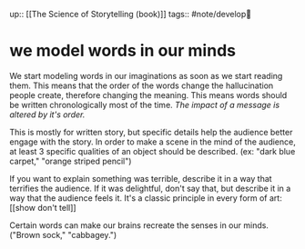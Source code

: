 up:: [[The Science of Storytelling (book)]]
tags:: #note/develop🍃 

# we model words in our minds


We start modeling words in our imaginations as soon as we start reading them. This means that the order of the words change the hallucination people create, therefore changing the meaning. This means words should be written chronologically most of the time. *The impact of a message is altered by it's order.*

This is mostly for written story, but specific details help the audience better engage with the story. In order to make a scene in the mind of the audience, at least 3 specific qualities of an object should be described. (ex: "dark blue carpet," "orange striped pencil")

If you want to explain something was terrible, describe it in a way that terrifies the audience. If it was delightful, don't say that, but describe it in a way that the audience feels it. It's a classic principle in every form of art: [[show don't tell]]

Certain words can make our brains recreate the senses in our minds. ("Brown sock," "cabbagey.")